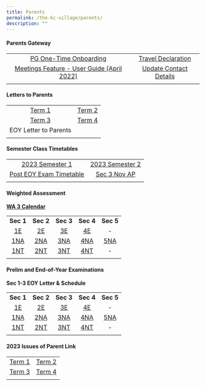 ```yaml
---
title: Parents
permalink: /the-kc-village/parents/
description: ""
---
```

#### Parents Gateway

|  |  |
|:---:|:---:|
| [PG One-Time Onboarding](/files/PG%20One-Time%20Onboarding.pdf) | [Travel Declaration](/files/KC%20Viilage/Parents/kc%20travel%20declaration%20website.pdf) |
| [Meetings Feature - User Guide (April 2022)](/files/Meetings%20Feature%20-%20User%20Guide%20April%202022.pdf) | [Update Contact Details](/files/Update%20Contact%20Details.pdf) |
|  |  |

#### Letters to Parents

| | |
|:---:|:---:|
| [Term 1](/files/KC%20Viilage/Parents/Letters%20To%20Parents/01%20KC%20Term%201%20Letter%20to%20Parents%202023%20issued%206%20Jan.pdf) | [Term 2](/files/KC%20Viilage/Parents/Letters%20To%20Parents/KC%20Term%202%20Letter%20to%20Parents%202023%20(issued%20on%2021%20Mar).pdf) |
| [Term 3](/files/KC%20Viilage/Parents/Letters%20To%20Parents/term%203%20letter%20to%20parents%202023%20(issued%20on%2028%20jun).pdf) | [Term 4](/files/KC%20Viilage/Parents/Letters%20To%20Parents/kc%20term%204%20letter%20to%20parents%202023%20(issued%20on%2025%20sep).pdf) |
EOY Letter to Parents |
| | |


#### Semester Class Timetables

|  |  |
|:---:|:---:|
| [2023 Semester 1 ](/files/KC%20Viilage/Parents/TimeTables/2023%20term%202%20class%20tt_3%20apr.pdf) | [2023 Semester 2](/files/KC%20Viilage/Parents/TimeTables/2023%20sem%202%20class%20tt_13%20july%20(with%20aftn%20lessons).pdf) |
[Post EOY Exam Timetable](/files/KC%20Viilage/Parents/TimeTables/post%20eoy%20tt%202023%209_oct_class.pdf) | [Sec 3 Nov&nbsp;AP](/files/KC%20Viilage/Parents/TimeTables/nov%20ap%20tt_23%20oct_class.pdf)
|  |  |

#### Weighted Assessment 

**[WA 3 Calendar](/files/KC%20Viilage/Parents/Weighted%20Assessment/Weighted%20Assessment%20Schedule%202023_WA%202.pdf)[](/files/KC%20Viilage/Parents/Weighted%20Assessment/weighted%20assessment%20schedule%202023%20_wa%203.pdf)**

|  |  |  |  |  |
|:---:|:---:|:---:|:---:|:---:|
| **Sec 1** | **Sec 2** | **Sec 3** | **Sec 4** | **Sec 5** |
| [1E](/files/KC%20Viilage/Parents/Weighted%20Assessment/Sec%201E%20Assessment%20Weighting%202023.pdf) | [2E](/files/KC%20Viilage/Parents/Weighted%20Assessment/Sec%202E%20Assessment%20Weighting%202023.pdf) | [3E](/files/KC%20Viilage/Parents/Weighted%20Assessment/Sec%203E%20Assessment%20Weighting%202023.pdf) | [4E](/files/KC%20Viilage/Parents/Weighted%20Assessment/Sec%204E%20Assessment%20Weighting%202023.pdf) | - |
| [1NA](/files/KC%20Viilage/Parents/Weighted%20Assessment/Sec%201NA%20Assessment%20Weighting%202023.pdf) | [2NA](/files/KC%20Viilage/Parents/Weighted%20Assessment/Sec%202NA%20Assessment%20Weighting%202023.pdf) | [3NA](/files/KC%20Viilage/Parents/Weighted%20Assessment/Sec%203NA%20Assessment%20Weighting%202023.pdf) | [4NA](/files/KC%20Viilage/Parents/Weighted%20Assessment/Sec%204NA%20Assessment%20Weighting%202023.pdf) | [5NA](/files/KC%20Viilage/Parents/Weighted%20Assessment/Sec%205NA%20Assessment%20Weighting%202023.pdf) |
| [1NT](/files/KC%20Viilage/Parents/Weighted%20Assessment/Sec%201NT%20Assessment%20Weighting%202023.pdf) | [2NT](/files/KC%20Viilage/Parents/Weighted%20Assessment/Sec%202NT%20Assessment%20Weighting%202023.pdf) | [3NT](/files/KC%20Viilage/Parents/Weighted%20Assessment/Sec%203NT%20Assessment%20Weighting%202023.pdf) | [4NT](/files/KC%20Viilage/Parents/Weighted%20Assessment/Sec%204NT%20Assessment%20Weighting%202023.pdf) | - |
|  |  |  |  |  |

#### Prelim and End-of-Year Examinations

**Sec 1-3 EOY Letter &amp; Schedule**

|  |  |  |  |  |
|:---:|:---:|:---:|:---:|:---:|
| **Sec 1** | **Sec 2** | **Sec 3** | **Sec 4** | **Sec 5** |
| [1E](/files/KC%20Viilage/Parents/EOY%20Letter/2023/sec%201e%20eoy%20letter%20for%20parents%20&amp;%20exam%20timetable%20&amp;%20coverage%202023.pdf)  | [2E](/files/KC%20Viilage/Parents/EOY%20Letter/2023/sec%202e%20eoy%20letter%20for%20parents%20&amp;%20exam%20timetable%20&amp;%20covergae%202023.pdf) | [3E](/files/KC%20Viilage/Parents/EOY%20Letter/2023/sec%203e%20eoy%20letter%20for%20parents%20&amp;%20exam%20timetable%20&amp;%20coverage%202023.pdf)  | [4E](/files/KC%20Viilage/Parents/TimeTables/2023%204e5n%20prelim%20exam%20timetable_final_parents_140823.pdf) | - |
| [1NA](/files/KC%20Viilage/Parents/EOY%20Letter/2023/sec%201na%20eoy%20letter%20for%20parents%20&amp;%20exam%20timetable%20&amp;%20coverage%202023.pdf) | [2NA](/files/KC%20Viilage/Parents/EOY%20Letter/2023/sec%202na%20eoy%20letter%20for%20parents%20&amp;%20exam%20timetable%20&amp;%20covergae%202023.pdf) | [3NA](/files/KC%20Viilage/Parents/EOY%20Letter/2023/sec%203na%20eoy%20letter%20for%20parents%20&amp;%20exam%20timetable%20&amp;%20coverage%202023.pdf) | [4NA](/files/KC%20Viilage/Parents/TimeTables/2023%204e5n%20prelim%20exam%20timetable_final_parents_140823.pdf) | [5NA](/files/KC%20Viilage/Parents/TimeTables/2023%204e5n%20prelim%20exam%20timetable_final_parents_140823.pdf) |
| [1NT](/files/KC%20Viilage/Parents/EOY%20Letter/2023/sec%201nt%20eoy%20letter%20for%20parents%20&amp;%20exam%20timetable%20&amp;%20coverage%202023.pdf)  | [2NT](/files/KC%20Viilage/Parents/EOY%20Letter/2023/sec%202nt%20eoy%20letter%20for%20parents%20&amp;%20exam%20timetable%20&amp;%20covergae%202023.pdf)  | [3NT](/files/KC%20Viilage/Parents/EOY%20Letter/2023/sec%203nt%20eoy%20letter%20for%20parents%20&amp;%20exam%20timetable%20&amp;%20coverage%202023.pdf)  | [4NT](/files/KC%20Viilage/Parents/TimeTables/2023_4nant%20prelim%20tt_final_student.pdf) | - |
|  |  |  |  |  |
	
#### 2023 Issues of Parent Link

|   |   |
|:---:|:---:|
| [Term 1](/files/KC%20Viilage/Parents/Parent%20Link/Parent%20Link%20_Term%201%202023.pdf) | [Term 2](/files/KC%20Viilage/Parents/Parent%20Link/parent%20link%20_term%202%202023.pdf)  |
| [Term 3](/files/KC%20Viilage/Parents/Parent%20Link/parent%20link%20_term%203%202023.pdf) | [Term 4](/files/KC%20Viilage/Parents/Letters%20To%20Parents/kc%20term%204%20letter%20to%20parents%202023%20(issued%20on%2025%20sep).pdf)  |
|   |   |